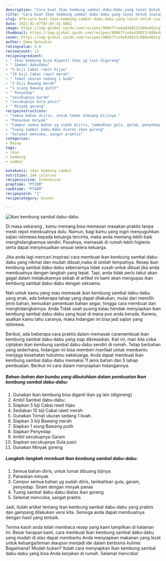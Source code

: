 ```yaml
---
description: "Cara buat Ikan kembung sambal dabu-dabu yang lezat Untuk Jualan"
title: "Cara buat Ikan kembung sambal dabu-dabu yang lezat Untuk Jualan"
slug: 979-cara-buat-ikan-kembung-sambal-dabu-dabu-yang-lezat-untuk-jualan
date: 2021-01-07T07:07:41.686Z
image: https://img-global.cpcdn.com/recipes/90667fce4a438923/680x482cq70/ikan-kembung-sambal-dabu-dabu-foto-resep-utama.jpg
thumbnail: https://img-global.cpcdn.com/recipes/90667fce4a438923/680x482cq70/ikan-kembung-sambal-dabu-dabu-foto-resep-utama.jpg
cover: https://img-global.cpcdn.com/recipes/90667fce4a438923/680x482cq70/ikan-kembung-sambal-dabu-dabu-foto-resep-utama.jpg
author: Emma Gonzales
ratingvalue: 4.8
reviewcount: 13
recipeingredient:
- " Ikan kembung bisa diganti ikan yg lain digoreng"
- " Sambel dabudabu"
- "5 biji Cabai rawit hijau"
- "10 biji Cabai rawit merah"
- " Tomat ukuran sedang 1 buah"
- "3 biji Bawang merah"
- "1 siung Bawang putih"
- " Penyedap"
- "secukupnya Garam"
- "secukupnya Gula pasir"
- " Minyak goreng"
recipeinstructions:
- "Semua bahan diiris, untuk tomat dibuang bijinya."
- "Panaskan minyak"
- "Campur semua bahan yg sudah diiris, tambahkan gula, garam, penyedap. Siram dengan minyak panas"
- "Tuang sambal dabu-dabu diatas ikan goreng"
- "Selamat mencoba, sangat praktis"
categories:
- Resep
tags:
- ikan
- kembung
- sambal

katakunci: ikan kembung sambal 
nutrition: 244 calories
recipecuisine: Indonesian
preptime: "PT29M"
cooktime: "PT46M"
recipeyield: "1"
recipecategory: Dinner

---
```



![Ikan kembung sambal dabu-dabu](https://img-global.cpcdn.com/recipes/90667fce4a438923/680x482cq70/ikan-kembung-sambal-dabu-dabu-foto-resep-utama.jpg)

Di masa  sekarang , kamu memang bisa memesan masakan praktis tanpa mesti repot membuatnya dulu. Namun, bagi kamu yang ingin menyuguhkan sajian istimewa kepada keluarga tercinta, maka anda memang lebih baik menghidangkannya sendiri. Pasalnya, memasak di rumah lebih higienis serta dapat menyesuaikan sesuai selera keluarga.

Jika anda lagi mencari inspirasi cara membuat ikan kembung sambal dabu-dabu yang nikmat dan mudah dibuat,maka di sinilah tempatnya. Resep ikan kembung sambal dabu-dabu  sebenarnya tidak susah untuk dibuat jika anda membuatnya dengan langkah yang tepat. Tapi, anda tidak perlu takut akan gagal dalam melakukannya 
sebab di artikel ini kami akan mengupas ikan kembung sambal dabu-dabu dengan seksama.  



Nah untuk kamu yang mau memasak ikan kembung sambal dabu-dabu yang enak, ada beberapa tahap yang dapat dilakukan, mulai dari memilih jenis bahan, kemudian penentuan bahan segar, hingga cara membuat dan menghidangkannya. Anda Tidak usah pusing kalau hendak menyiapkan ikan kembung sambal dabu-dabu yang lezat di mana pun anda berada. Karena, asalkan kamu  tahu caranya, maka hidangan ini bisa jadi sajian yang istimewa.

Berikut, ada beberapa cara praktis  dalam memasak caramembuat ikan kembung sambal dabu-dabu yang siap dikreasikan. Kali ini, mari kita coba ciptakan ikan kembung sambal dabu-dabu sendiri di rumah. Tetap berbahan yang sederhana, hidangan ini bisa memberi manfaat untuk membantu menjaga kesehatan tubuhmu sekeluarga. Anda dapat membuat Ikan kembung sambal dabu-dabu memakai 11 jenis bahan dan 5 tahap pembuatan. Berikut ini cara dalam menyiapkan hidangannya.

<!--inarticleads1-->

##### Bahan-bahan dan bumbu yang dibutuhkan dalam pembuatan Ikan kembung sambal dabu-dabu:

1. Gunakan  Ikan kembung bisa diganti ikan yg lain (digoreng)
1. Ambil  Sambel dabu-dabu:
1. Siapkan 5 biji Cabai rawit hijau
1. Sediakan 10 biji Cabai rawit merah
1. Gunakan  Tomat ukuran sedang 1 buah
1. Siapkan 3 biji Bawang merah
1. Siapkan 1 siung Bawang putih
1. Siapkan  Penyedap
1. Ambil secukupnya Garam
1. Siapkan secukupnya Gula pasir
1. Gunakan  Minyak goreng




<!--inarticleads2-->

##### Langkah-langkah membuat Ikan kembung sambal dabu-dabu:

1. Semua bahan diiris, untuk tomat dibuang bijinya.
1. Panaskan minyak
1. Campur semua bahan yg sudah diiris, tambahkan gula, garam, penyedap. Siram dengan minyak panas
1. Tuang sambal dabu-dabu diatas ikan goreng
1. Selamat mencoba, sangat praktis




Jadi, itulah artikel tentang  ikan kembung sambal dabu-dabu  yang praktis dan gampang dilakukan versi kita. Semoga anda dapat membuatnya dengan hasil yang terbaik. 

Terima kasih anda telah membaca resep yang kami tampilkan di halaman ini. Besar harapan kami, cara membuat  Ikan kembung sambal dabu-dabu yang mudah di atas dapat membantu Anda menyiapkan makanan yang lezat untuk keluarga/teman ataupun menjadi ide dalam berbisnis kuliner. Bagaimana? Mudah bukan? Itulah cara menyiapkan ikan kembung sambal dabu-dabu yang bisa Anda kerjakan di rumah. Selamat mencoba!

